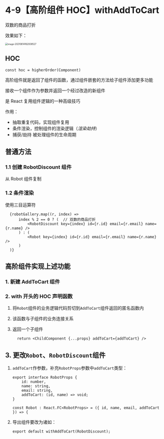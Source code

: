 # 4-9【高阶组件 HOC】withAddToCart

双数的商品打折

效果如下：

<img src="https://i.loli.net/2021/06/14/d5J7msSbUyTu4XF.png" alt="image-20210614162008527" style="zoom:50%;" />

## HOC

```tsx
const hoc = higherOrder(Component)
```

高阶组件就是返回了组件的函数，通过组件嵌套的方法给子组件添加更多功能

接收一个组件作为参数并返回一个经过改造的新组件

是 React 复用组件逻辑的一种高级技巧

作用：

+ 抽取重复代码，实现组件复用
+ 条件渲染，控制组件的渲染逻辑（*渲染劫持*）
+ 捕获/劫持 被处理组件的生命周期



## 普通方法

### 1.1 创建 RobotDiscount 组件

从 Robot 组件复制



### 1.2 条件渲染

使用三目运算符

```tsx
  {robotGallery.map((r, index) => 
      index % 2 == 0 ? (  // 双数的商品打折
          <RobotDiscount key={index} id={r.id} email={r.email} name={r.name} />    
      ) : (
          <Robot key={index} id={r.id} email={r.email} name={r.name} />
      )    
  )}
```



## 高阶组件实现上述功能

### 1. 新建 AddToCart 组件



### 2. with 开头的 HOC 声明函数

1. 将`Robot`组件的业务逻辑代码剪切到`AddToCart`组件返回的匿名函数内

2. 该函数与子组件的业务连接关系

3. 返回一个子组件

    ```tsx
      return <ChildComponent {...props} addToCart={addToCart} />
    ```



## 3. 更改`Robot`、`RobotDiscount`组件

1. `addToCart`作参数，补充`RobotProps`参数中`addToCart`类型：

    ```tsx
    export interface RobotProps {  
        id: number,
        name: string,
        email: string,
        addToCart: (id, name) => void;
    }
    
    const Robot : React.FC<RobotProps> = ({ id, name, email, addToCart }) => {
    ```

2. 导出组件要改为诸如：

    ```tsx
    export default withAddToCart(RobotDiscount);
    ```





